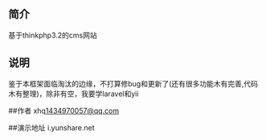 ﻿## 简介

基于thinkphp3.2的cms网站

## 说明
鉴于本框架面临淘汰的边缘，不打算修bug和更新了(还有很多功能木有完善,代码木有整理)，除非有空，我要学laravel和yii

##作者
xhq<1434970057@qq.com>

##演示地址
i.yunshare.net